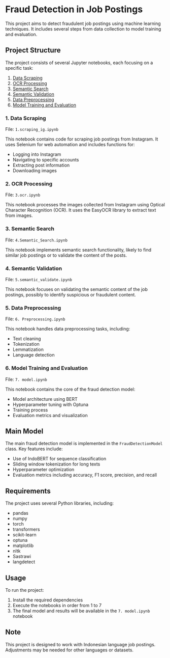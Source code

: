 # Fraud Detection in Job Postings

This project aims to detect fraudulent job postings using machine learning techniques. It includes several steps from data collection to model training and evaluation.

## Project Structure

The project consists of several Jupyter notebooks, each focusing on a specific task:

1. [Data Scraping](#1-data-scraping)
2. [OCR Processing](#2-ocr-processing)
3. [Semantic Search](#3-semantic-search)
4. [Semantic Validation](#4-semantic-validation)
5. [Data Preprocessing](#5-data-preprocessing)
6. [Model Training and Evaluation](#6-model-training-and-evaluation)

### 1. Data Scraping

File: `1.scraping_ig.ipynb`

This notebook contains code for scraping job postings from Instagram. It uses Selenium for web automation and includes functions for:
- Logging into Instagram
- Navigating to specific accounts
- Extracting post information
- Downloading images

### 2. OCR Processing

File: `3.ocr.ipynb`

This notebook processes the images collected from Instagram using Optical Character Recognition (OCR). It uses the EasyOCR library to extract text from images.

### 3. Semantic Search

File: `4.Semantic_Search.ipynb`

This notebook implements semantic search functionality, likely to find similar job postings or to validate the content of the posts.

### 4. Semantic Validation

File: `5.semantic_validate.ipynb`

This notebook focuses on validating the semantic content of the job postings, possibly to identify suspicious or fraudulent content.

### 5. Data Preprocessing

File: `6. Preprocessing.ipynb`

This notebook handles data preprocessing tasks, including:
- Text cleaning
- Tokenization
- Lemmatization
- Language detection

### 6. Model Training and Evaluation

File: `7. model.ipynb`

This notebook contains the core of the fraud detection model:
- Model architecture using BERT
- Hyperparameter tuning with Optuna
- Training process
- Evaluation metrics and visualization

## Main Model

The main fraud detection model is implemented in the `FraudDetectionModel` class. Key features include:

- Use of IndoBERT for sequence classification
- Sliding window tokenization for long texts
- Hyperparameter optimization
- Evaluation metrics including accuracy, F1 score, precision, and recall

## Requirements

The project uses several Python libraries, including:
- pandas
- numpy
- torch
- transformers
- scikit-learn
- optuna
- matplotlib
- nltk
- Sastrawi
- langdetect

## Usage

To run the project:

1. Install the required dependencies
2. Execute the notebooks in order from 1 to 7
3. The final model and results will be available in the `7. model.ipynb` notebook

## Note

This project is designed to work with Indonesian language job postings. Adjustments may be needed for other languages or datasets.